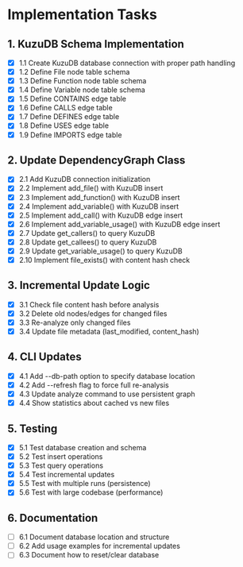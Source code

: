 # Implementation Tasks

## 1. KuzuDB Schema Implementation
- [x] 1.1 Create KuzuDB database connection with proper path handling
- [x] 1.2 Define File node table schema
- [x] 1.3 Define Function node table schema
- [x] 1.4 Define Variable node table schema
- [x] 1.5 Define CONTAINS edge table
- [x] 1.6 Define CALLS edge table
- [x] 1.7 Define DEFINES edge table
- [x] 1.8 Define USES edge table
- [x] 1.9 Define IMPORTS edge table

## 2. Update DependencyGraph Class
- [x] 2.1 Add KuzuDB connection initialization
- [x] 2.2 Implement add_file() with KuzuDB insert
- [x] 2.3 Implement add_function() with KuzuDB insert
- [x] 2.4 Implement add_variable() with KuzuDB insert
- [x] 2.5 Implement add_call() with KuzuDB edge insert
- [x] 2.6 Implement add_variable_usage() with KuzuDB edge insert
- [x] 2.7 Update get_callers() to query KuzuDB
- [x] 2.8 Update get_callees() to query KuzuDB
- [x] 2.9 Update get_variable_usage() to query KuzuDB
- [x] 2.10 Implement file_exists() with content hash check

## 3. Incremental Update Logic
- [x] 3.1 Check file content hash before analysis
- [x] 3.2 Delete old nodes/edges for changed files
- [x] 3.3 Re-analyze only changed files
- [x] 3.4 Update file metadata (last_modified, content_hash)

## 4. CLI Updates
- [x] 4.1 Add --db-path option to specify database location
- [x] 4.2 Add --refresh flag to force full re-analysis
- [x] 4.3 Update analyze command to use persistent graph
- [x] 4.4 Show statistics about cached vs new files

## 5. Testing
- [x] 5.1 Test database creation and schema
- [x] 5.2 Test insert operations
- [x] 5.3 Test query operations
- [x] 5.4 Test incremental updates
- [x] 5.5 Test with multiple runs (persistence)
- [x] 5.6 Test with large codebase (performance)

## 6. Documentation
- [ ] 6.1 Document database location and structure
- [ ] 6.2 Add usage examples for incremental updates
- [ ] 6.3 Document how to reset/clear database
